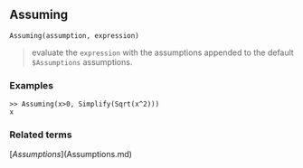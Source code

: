 ## Assuming

```
Assuming(assumption, expression)
```

> evaluate the `expression` with the assumptions appended to the default `$Assumptions` assumptions.

### Examples

```
>> Assuming(x>0, Simplify(Sqrt(x^2)))
x
```


### Related terms 
[$Assumptions]($Assumptions.md) 